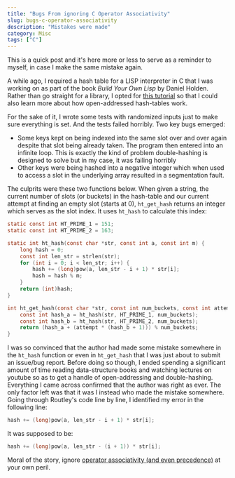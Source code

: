 ```yaml
---
title: "Bugs From ignoring C Operator Associativity"
slug: bugs-c-operator-associativity
description: "Mistakes were made"
category: Misc
tags: ["C"]
---
```


This is a quick post and it's here more or less to serve as a reminder to
myself, in case I make the same mistake again.

A while ago, I required a hash table for a LISP interpreter in C that I was
working on as part of the book _Build Your Own Lisp_ by Daniel Holden. Rather
than go straight for a library, I opted for
[this tutorial](github.com/jamesroutley/write-a-hash-table) so that I could also
learn more about how open-addressed hash-tables work.

For the sake of it, I wrote some tests with randomized inputs just to make sure
everything is set. And the tests failed horribly. Two key bugs emerged:

- Some keys kept on being indexed into the same slot over and over again despite
  that slot being already taken. The program then entered into an infinite loop.
  This is exactly the kind of problem double-hashing is designed to solve but in
  my case, it was failing horribly
- Other keys were being hashed into a negative integer which when used to access
  a slot in the underlying array resulted in a segmentation fault.

The culprits were these two functions below. When given a string, the current
number of slots (or buckets) in the hash-table and our current attempt at
finding an empty slot (starts at 0), `ht_get_hash` returns an integer which
serves as the slot index. It uses `ht_hash` to calculate this index:

```C
static const int HT_PRIME_1 = 151;
static const int HT_PRIME_2 = 163;

static int ht_hash(const char *str, const int a, const int m) {
    long hash = 0;
    const int len_str = strlen(str);
    for (int i = 0; i < len_str; i++) {
        hash += (long)pow(a, len_str - i + 1) * str[i];
        hash = hash % m;
    }
    return (int)hash;
}

int ht_get_hash(const char *str, const int num_buckets, const int attempt) {
    const int hash_a = ht_hash(str, HT_PRIME_1, num_buckets);
    const int hash_b = ht_hash(str, HT_PRIME_2, num_buckets);
    return (hash_a + (attempt * (hash_b + 1))) % num_buckets;
}
```

I was so convinced that the author had made some mistake somewhere in the
`ht_hash` function or even in `ht_get_hash` that I was just about to submit an
issue/bug report. Before doing so though, I ended spending a significant amount
of time reading data-structure books and watching lectures on youtube so as to
get a handle of open-addressing and double-hashing. Everything I came across
confirmed that the author was right as ever. The only factor left was that it
was I instead who made the mistake somewhere. Going through Routley's code line
by line, I identified my error in the following line:

```c
hash += (long)pow(a, len_str - i + 1) * str[i];
```

It was supposed to be:

```c
hash += (long)pow(a, len_str - (i + 1)) * str[i];
```

Moral of the story, ignore
[operator associativity (and even precedence)](www.programiz.com/c-programming/precedence-associativity-operators)
at your own peril.
